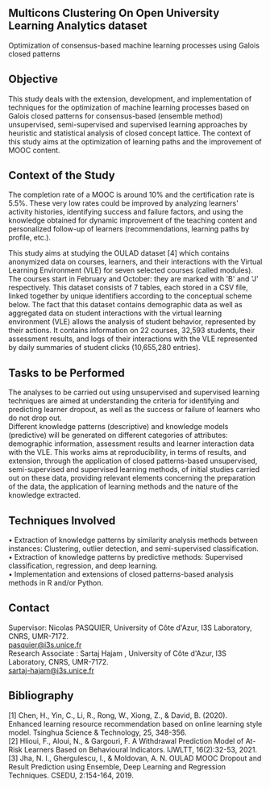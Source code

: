 ## Multicons Clustering On Open University Learning Analytics dataset
Optimization of consensus-based machine learning processes using Galois closed patterns

## Objective
This study deals with the extension, development, and implementation of techniques for the optimization of
machine learning processes based on Galois closed patterns for consensus-based (ensemble method) unsupervised,
semi-supervised and supervised learning approaches by heuristic and statistical analysis of closed concept lattice.
The context of this study aims at the optimization of learning paths and the improvement of MOOC content.</br>

## Context of the Study
The completion rate of a MOOC is around 10% and the certification rate is 5.5%. These very low rates could be
improved by analyzing learners' activity histories, identifying success and failure factors, and using the knowledge
obtained for dynamic improvement of the teaching content and personalized follow-up of learners (recommendations,
learning paths by profile, etc.).</br>

This study aims at studying the OULAD dataset [4] which contains anonymized data on courses, learners, and their
interactions with the Virtual Learning Environment (VLE) for seven selected courses (called modules). The courses
start in February and October: they are marked with 'B' and 'J' respectively. This dataset consists of 7 tables, each
stored in a CSV file, linked together by unique identifiers according to the conceptual scheme below.
The fact that this dataset contains demographic data as well as aggregated data on student interactions with the
virtual learning environment (VLE) allows the analysis of student behavior, represented by their actions. It contains
information on 22 courses, 32,593 students, their assessment results, and logs of their interactions with the VLE
represented by daily summaries of student clicks (10,655,280 entries).</br>
## Tasks to be Performed
The analyses to be carried out using unsupervised and supervised learning techniques are aimed at understanding
the criteria for identifying and predicting learner dropout, as well as the success or failure of learners who do not drop
out. </br>
Different knowledge patterns (descriptive) and knowledge models (predictive) will be generated on different
categories of attributes: demographic information, assessment results and learner interaction data with the VLE.
This works aims at reproducibility, in terms of results, and extension, through the application of closed patterns-based
unsupervised, semi-supervised and supervised learning methods, of initial studies carried out on these data,
providing relevant elements concerning the preparation of the data, the application of learning methods and the
nature of the knowledge extracted.</br>
## Techniques Involved
• Extraction of knowledge patterns by similarity analysis methods between instances: Clustering, outlier detection,
and semi-supervised classification. </br>
• Extraction of knowledge patterns by predictive methods: Supervised classification, regression, and deep learning.</br>
• Implementation and extensions of closed patterns-based analysis methods in R and/or Python. </br>

## Contact
Supervisor: Nicolas PASQUIER, University of Côte d'Azur, I3S Laboratory, CNRS, UMR-7172.</br>
pasquier@i3s.unice.fr </br>
Research Associate  : Sartaj Hajam , University of Côte d'Azur, I3S Laboratory, CNRS, UMR-7172.</br>
sartaj-hajam@i3s.unice.fr
## Bibliography
[1] Chen, H., Yin, C., Li, R., Rong, W., Xiong, Z., & David, B. (2020). Enhanced learning resource recommendation
based on online learning style model. Tsinghua Science & Technology, 25, 348-356.</br>
[2] Hlioui, F., Aloui, N., & Gargouri, F. A Withdrawal Prediction Model of At-Risk Learners Based on Behavioural
Indicators. IJWLTT, 16(2):32-53, 2021.</br>
[3] Jha, N. I., Ghergulescu, I., & Moldovan, A. N. OULAD MOOC Dropout and Result Prediction using Ensemble,
Deep Learning and Regression Techniques. CSEDU, 2:154-164, 2019.
